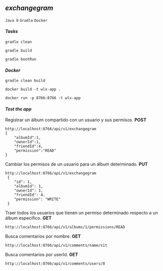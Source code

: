 ## _exchangegram_

`Java 8`
`Gradle`
`Docker`

#### _Tasks_
```
gradle clean
```
```
gradle build
```
```
gradle bootRun
```

#### _Docker_
```
gradle clean build
```
```
docker build -t wlx-app .
```
```
docker run -p 8766:8766 -t wlx-app
```

#### _Test the app_

Registrar un álbum compartido con un usuario y sus permisos. **POST**
```
http://localhost:8766/api/v1/exchangegram
{
	"albumId":1,
	"ownerId":1,
	"friendId":4,
	"permission":"READ"
}
```
Cambiar los permisos de un usuario para un álbum determinado. **PUT**
```
http://localhost:8766/api/v1/exchangegram
 {
    "id": 1,
    "albumId": 1,
    "ownerId": 1,
    "friendId": 4,
    "permission": "WRITE"
 }
```


Traer todos los usuarios que tienen un permiso determinado respecto a un
álbum específico. **GET**
```
http://localhost:8766/api/v1/albums/1/permissions/READ
```

Busca comentarios por nombre. **GET**

```
http://localhost:8766/api/v1/comments/name/sit
```

Busca comentarios por userId. **GET**

```
http://localhost:8766/api/v1/comments/users/8
```
